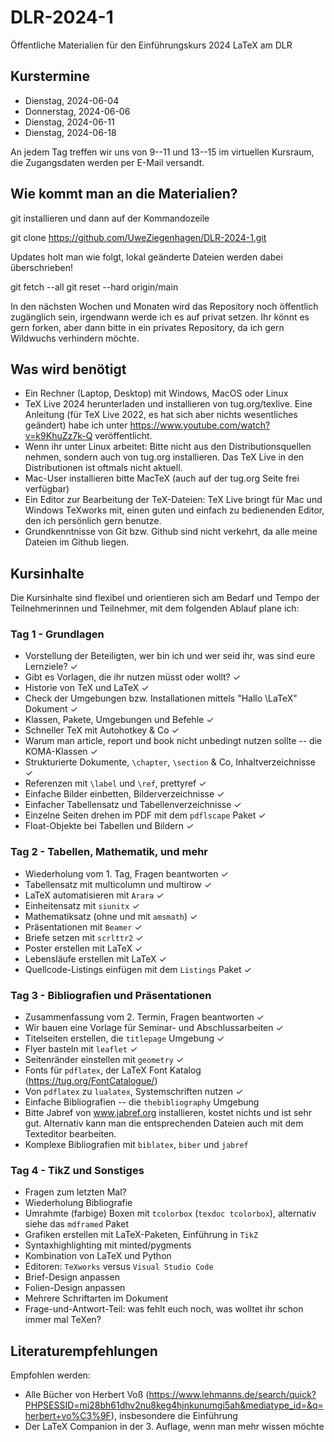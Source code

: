 # DLR-2024-1

Öffentliche Materialien für den Einführungskurs 2024 LaTeX am DLR

## Kurstermine

* Dienstag, 2024-06-04
* Donnerstag, 2024-06-06
* Dienstag, 2024-06-11
* Dienstag, 2024-06-18

An jedem Tag treffen wir uns von 9--11 und 13--15 im virtuellen Kursraum, die Zugangsdaten werden per E-Mail versandt.

## Wie kommt man an die Materialien?

git installieren und dann auf der Kommandozeile

git clone https://github.com/UweZiegenhagen/DLR-2024-1.git

Updates holt man wie folgt, lokal geänderte Dateien werden dabei überschrieben!

git fetch --all
git reset --hard origin/main

In den nächsten Wochen und Monaten wird das Repository noch öffentlich zugänglich sein, 
irgendwann werde ich es auf privat setzen. Ihr könnt es gern forken, aber dann
bitte in ein privates Repository, da ich gern Wildwuchs verhindern möchte.


## Was wird benötigt

* Ein Rechner (Laptop, Desktop) mit Windows, MacOS oder Linux
* TeX Live 2024 herunterladen und installieren von tug.org/texlive. Eine Anleitung (für TeX Live 2022, es hat sich aber nichts wesentliches geändert) habe ich unter https://www.youtube.com/watch?v=k9KhuZz7k-Q veröffentlicht.
* Wenn ihr unter Linux arbeitet: Bitte nicht aus den Distributionsquellen nehmen, sondern auch von tug.org installieren. Das TeX Live in den Distributionen ist oftmals nicht aktuell. 
* Mac-User installieren bitte MacTeX (auch auf der tug.org Seite frei verfügbar)
* Ein Editor zur Bearbeitung der TeX-Dateien: TeX Live bringt für Mac und Windows TeXworks mit, einen guten und einfach zu bedienenden Editor, den ich persönlich gern benutze.
* Grundkenntnisse von Git bzw. Github sind nicht verkehrt, da alle meine Dateien im Github liegen.

## Kursinhalte

Die Kursinhalte sind flexibel und orientieren sich am Bedarf und Tempo der Teilnehmerinnen und Teilnehmer, mit dem folgenden Ablauf plane ich:

### Tag 1 - Grundlagen

* Vorstellung der Beteiligten, wer bin ich und wer seid ihr, was sind eure Lernziele? ✓
* Gibt es Vorlagen, die ihr nutzen müsst oder wollt? ✓
* Historie von TeX und LaTeX ✓
* Check der Umgebungen bzw. Installationen mittels "Hallo \LaTeX" Dokument ✓
* Klassen, Pakete, Umgebungen und Befehle ✓
* Schneller TeX mit Autohotkey & Co ✓
* Warum man article, report und book nicht unbedingt nutzen sollte -- die KOMA-Klassen ✓
* Strukturierte Dokumente, ``\chapter``, ``\section`` & Co, Inhaltverzeichnisse ✓
* Referenzen mit ``\label`` und ``\ref``, prettyref ✓
* Einfache Bilder einbetten, Bilderverzeichnisse ✓
* Einfacher Tabellensatz und Tabellenverzeichnisse ✓
* Einzelne Seiten drehen im PDF mit dem ``pdflscape`` Paket ✓
* Float-Objekte bei Tabellen und Bildern ✓

### Tag 2 - Tabellen, Mathematik, und mehr

* Wiederholung vom 1. Tag, Fragen beantworten ✓
* Tabellensatz mit multicolumn und multirow ✓
* LaTeX automatisieren mit ``Arara`` ✓
* Einheitensatz mit ``siunitx`` ✓
* Mathematiksatz (ohne und mit ``amsmath``) ✓
* Präsentationen mit ``Beamer`` ✓
* Briefe setzen mit ``scrlttr2`` ✓
* Poster erstellen mit LaTeX ✓
* Lebensläufe erstellen mit LaTeX ✓
* Quellcode-Listings einfügen mit dem ``Listings`` Paket ✓

### Tag 3 - Bibliografien und Präsentationen

* Zusammenfassung vom 2. Termin, Fragen beantworten ✓
* Wir bauen eine Vorlage für Seminar- und Abschlussarbeiten ✓
* Titelseiten erstellen, die ``titlepage`` Umgebung ✓
* Flyer basteln mit ``leaflet`` ✓
* Seitenränder einstellen mit ``geometry`` ✓
* Fonts für ``pdflatex``, der LaTeX Font Katalog (https://tug.org/FontCatalogue/)
* Von ``pdflatex`` zu ``lualatex``, Systemschriften nutzen ✓
* Einfache Bibliografien -- die ``thebibliography`` Umgebung
* Bitte Jabref von www.jabref.org installieren, kostet nichts und ist sehr gut. Alternativ kann man die entsprechenden Dateien auch mit dem Texteditor bearbeiten.
* Komplexe Bibliografien mit ``biblatex``, ``biber`` und ``jabref``

### Tag 4 - TikZ und Sonstiges

* Fragen zum letzten Mal?
* Wiederholung Bibliografie
* Umrahmte (farbige) Boxen mit ``tcolorbox`` (``texdoc tcolorbox``), alternativ siehe das ``mdframed`` Paket
* Grafiken erstellen mit LaTeX-Paketen, Einführung in ``TikZ``
* Syntaxhighlighting mit minted/pygments
* Kombination von LaTeX und Python
* Editoren: ``TeXworks`` versus ``Visual Studio Code`` 
* Brief-Design anpassen
* Folien-Design anpassen
* Mehrere Schriftarten im Dokument
* Frage-und-Antwort-Teil: was fehlt euch noch, was wolltet ihr schon immer mal TeXen?

## Literaturempfehlungen

Empfohlen werden:

* Alle Bücher von Herbert Voß (https://www.lehmanns.de/search/quick?PHPSESSID=mi28bh61dhv2nu8keg4hjnkunumgi5ah&mediatype_id=&q=herbert+vo%C3%9F), insbesondere die Einführung
* Der LaTeX Companion in der 3. Auflage, wenn man mehr wissen möchte


